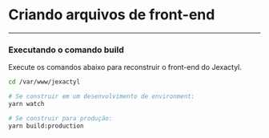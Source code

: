 # Criando arquivos de front-end

***

### Executando o comando build

Execute os comandos abaixo para reconstruir o front-end do Jexactyl.

```bash
cd /var/www/jexactyl

# Se construir em um desenvolvimento de environment:
yarn watch

# Se construir para produção:
yarn build:production
```
